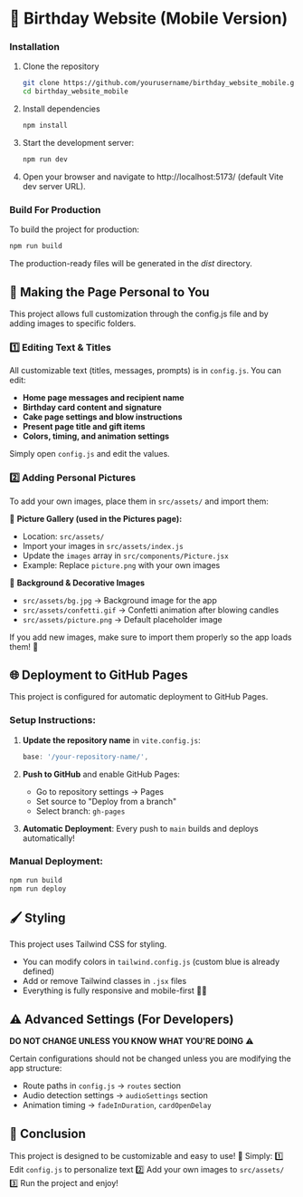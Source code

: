 # 🎂 Birthday Website (Mobile Version)

### Installation

1. Clone the repository
   ```bash
   git clone https://github.com/yourusername/birthday_website_mobile.git
   cd birthday_website_mobile
   ```
2. Install dependencies
   ```bash
   npm install
   ```
3. Start the development server:
   ```bash
   npm run dev
   ```
4. Open your browser and navigate to http://localhost:5173/ (default Vite dev server URL).

### Build For Production

To build the project for production:
```bash
npm run build
```
The production-ready files will be generated in the _dist_ directory.

## 🎨 Making the Page Personal to You
This project allows full customization through the config.js file and by adding images to specific folders.

### 1️⃣ Editing Text & Titles
All customizable text (titles, messages, prompts) is in `config.js`. You can edit:

- **Home page messages and recipient name**
- **Birthday card content and signature**
- **Cake page settings and blow instructions**
- **Present page title and gift items**
- **Colors, timing, and animation settings**

Simply open `config.js` and edit the values.

### 2️⃣ Adding Personal Pictures
To add your own images, place them in `src/assets/` and import them:

📌 **Picture Gallery (used in the Pictures page):**

- Location: `src/assets/`
- Import your images in `src/assets/index.js`
- Update the `images` array in `src/components/Picture.jsx`
- Example: Replace `picture.png` with your own images

📌 **Background & Decorative Images**

- `src/assets/bg.jpg` → Background image for the app
- `src/assets/confetti.gif` → Confetti animation after blowing candles
- `src/assets/picture.png` → Default placeholder image

If you add new images, make sure to import them properly so the app loads them! 🎉

## 🌐 Deployment to GitHub Pages

This project is configured for automatic deployment to GitHub Pages.

### Setup Instructions:

1. **Update the repository name** in `vite.config.js`:
   ```javascript
   base: '/your-repository-name/',
   ```

2. **Push to GitHub** and enable GitHub Pages:
   - Go to repository settings → Pages
   - Set source to "Deploy from a branch" 
   - Select branch: `gh-pages`

3. **Automatic Deployment**: Every push to `main` builds and deploys automatically!

### Manual Deployment:
```bash
npm run build
npm run deploy
```

## 🖌️ Styling
This project uses Tailwind CSS for styling.

- You can modify colors in `tailwind.config.js` (custom blue is already defined)
- Add or remove Tailwind classes in `.jsx` files
- Everything is fully responsive and mobile-first 🎨✨

## ⚠️ Advanced Settings (For Developers)
**DO NOT CHANGE UNLESS YOU KNOW WHAT YOU'RE DOING** ⚠️

Certain configurations should not be changed unless you are modifying the app structure:

- Route paths in `config.js` → `routes` section
- Audio detection settings → `audioSettings` section  
- Animation timing → `fadeInDuration`, `cardOpenDelay`

## 📜 Conclusion
This project is designed to be customizable and easy to use! 🎉 Simply:
1️⃣ Edit `config.js` to personalize text
2️⃣ Add your own images to `src/assets/` 
3️⃣ Run the project and enjoy!